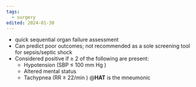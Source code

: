 ```yaml
---
tags:
  - surgery
edited: 2024-01-30
---
```


- quick sequential organ failure assessment 
- Can predict poor outcomes; not recommended as a sole screening tool for sepsis/septic shock
- Considered positive if ≥ 2 of the following are present: 
    - Hypotension (SBP ≤ 100 mm Hg )
    - Altered mental status
    - Tachypnea (RR ≥ 22/min ) 
@**HAT** is the mneumonic

